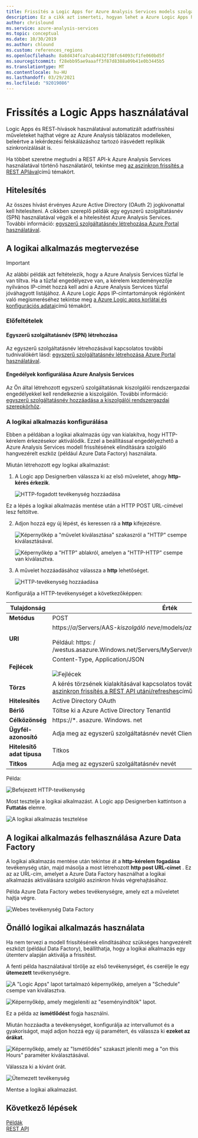 ```yaml
---
title: Frissítés a Logic Apps for Azure Analysis Services models szolgáltatással | Microsoft Docs
description: Ez a cikk azt ismerteti, hogyan lehet a Azure Logic Apps használatával az aszinkron frissítést Azure Analysis Services.
author: chrislound
ms.service: azure-analysis-services
ms.topic: conceptual
ms.date: 10/30/2019
ms.author: chlound
ms.custom: references_regions
ms.openlocfilehash: 8a8d434fca7cab4432f38fc64093cf1fe060bd5f
ms.sourcegitcommit: f28ebb95ae9aaaff3f87d8388a09b41e0b3445b5
ms.translationtype: MT
ms.contentlocale: hu-HU
ms.lasthandoff: 03/29/2021
ms.locfileid: "92019086"
---
```

# <a name="refresh-with-logic-apps"></a>Frissítés a Logic Apps használatával

Logic Apps és REST-hívások használatával automatizált adatfrissítési műveleteket hajthat végre az Azure Analysis táblázatos modelleken, beleértve a lekérdezési felskálázáshoz tartozó írásvédett replikák szinkronizálását is.

Ha többet szeretne megtudni a REST API-k Azure Analysis Services használatával történő használatáról, tekintse meg [az aszinkron frissítés a REST APIával](analysis-services-async-refresh.md)című témakört.

## <a name="authentication"></a>Hitelesítés

Az összes hívást érvényes Azure Active Directory (OAuth 2) jogkivonattal kell hitelesíteni.  A cikkben szereplő példák egy egyszerű szolgáltatásnév (SPN) használatával végzik el a hitelesítést Azure Analysis Services. További információ: [egyszerű szolgáltatásnév létrehozása Azure Portal használatával](../active-directory/develop/howto-create-service-principal-portal.md).

## <a name="design-the-logic-app"></a>A logikai alkalmazás megtervezése

> [!IMPORTANT]
> Az alábbi példák azt feltételezik, hogy a Azure Analysis Services tűzfal le van tiltva. Ha a tűzfal engedélyezve van, a kérelem kezdeményezője nyilvános IP-címét hozzá kell adni a Azure Analysis Services tűzfal jóváhagyott listájához. A Azure Logic Apps IP-címtartományok régiónként való megismeréséhez tekintse meg [a Azure Logic apps korlátai és konfigurációs adatai](../logic-apps/logic-apps-limits-and-config.md#configuration)című témakört.

### <a name="prerequisites"></a>Előfeltételek

#### <a name="create-a-service-principal-spn"></a>Egyszerű szolgáltatásnév (SPN) létrehozása

Az egyszerű szolgáltatásnév létrehozásával kapcsolatos további tudnivalókért lásd: [egyszerű szolgáltatásnév létrehozása Azure Portal használatával](../active-directory/develop/howto-create-service-principal-portal.md).

#### <a name="configure-permissions-in-azure-analysis-services"></a>Engedélyek konfigurálása Azure Analysis Services
 
Az Ön által létrehozott egyszerű szolgáltatásnak kiszolgálói rendszergazdai engedélyekkel kell rendelkeznie a kiszolgálón. További információ: [egyszerű szolgáltatásnév hozzáadása a kiszolgálói rendszergazdai szerepkörhöz](analysis-services-addservprinc-admins.md).

### <a name="configure-the-logic-app"></a>A logikai alkalmazás konfigurálása

Ebben a példában a logikai alkalmazás úgy van kialakítva, hogy HTTP-kérelem érkezésekor aktiválódik. Ezzel a beállítással engedélyezhető a Azure Analysis Services modell frissítésének elindítására szolgáló hangvezérelt eszköz (például Azure Data Factory) használata.

Miután létrehozott egy logikai alkalmazást:

1. A Logic app Designerben válassza ki az első műveletet, ahogy **http-kérés érkezik**.

   ![HTTP-fogadott tevékenység hozzáadása](./media/analysis-services-async-refresh-logic-app/1.png)

Ez a lépés a logikai alkalmazás mentése után a HTTP POST URL-címével lesz feltöltve.

2. Adjon hozzá egy új lépést, és keressen rá a **http** kifejezésre.  

   ![Képernyőkép a "művelet kiválasztása" szakaszról a "HTTP" csempe kiválasztásával.](./media/analysis-services-async-refresh-logic-app/9.png)

   ![Képernyőkép a "HTTP" ablakról, amelyen a "HTTP-HTTP" csempe van kiválasztva.](./media/analysis-services-async-refresh-logic-app/10.png)

3. A művelet hozzáadásához válassza a **http** lehetőséget.

   ![HTTP-tevékenység hozzáadása](./media/analysis-services-async-refresh-logic-app/2.png)

Konfigurálja a HTTP-tevékenységet a következőképpen:

|Tulajdonság  |Érték  |
|---------|---------|
|**Metódus**     |POST         |
|**URI**     | https://*a*/Servers/AAS-*kiszolgáló neve*/models/*az adatbázis neve*/refreshes <br /> <br /> Például: https: \/ /westus.asazure.Windows.net/Servers/MyServer/models/AdventureWorks/refreshes|
|**Fejlécek**     |   Content-Type, Application/JSON <br /> <br />  ![Fejlécek](./media/analysis-services-async-refresh-logic-app/6.png)    |
|**Törzs**     |   A kérés törzsének kialakításával kapcsolatos további tudnivalókért tekintse meg [az aszinkron frissítés a REST API utáni/refreshes](analysis-services-async-refresh.md#post-refreshes)című témakört. |
|**Hitelesítés**     |Active Directory OAuth         |
|**Bérlő**     |Töltse ki a Azure Active Directory TenantId         |
|**Célközönség**     |https://*. asazure. Windows. net         |
|**Ügyfél-azonosító**     |Adja meg az egyszerű szolgáltatásnév nevét ClientID         |
|**Hitelesítő adat típusa**     |Titkos         |
|**Titkos**     |Adja meg az egyszerű szolgáltatásnév nevét         |

Példa:

![Befejezett HTTP-tevékenység](./media/analysis-services-async-refresh-logic-app/7.png)

Most tesztelje a logikai alkalmazást.  A Logic app Designerben kattintson a **Futtatás** elemre.

![A logikai alkalmazás tesztelése](./media/analysis-services-async-refresh-logic-app/8.png)

## <a name="consume-the-logic-app-with-azure-data-factory"></a>A logikai alkalmazás felhasználása Azure Data Factory

A logikai alkalmazás mentése után tekintse át a **http-kérelem fogadása** tevékenység után, majd másolja a most létrehozott **http post URL-címet** .  Ez az az URL-cím, amelyet a Azure Data Factory használhat a logikai alkalmazás aktiválására szolgáló aszinkron hívás végrehajtásához.

Példa Azure Data Factory webes tevékenységre, amely ezt a műveletet hajtja végre.

![Webes tevékenység Data Factory](./media/analysis-services-async-refresh-logic-app/11.png)

## <a name="use-a-self-contained-logic-app"></a>Önálló logikai alkalmazás használata

Ha nem tervezi a modell frissítésének elindításához szükséges hangvezérelt eszközt (például Data Factory), beállíthatja, hogy a logikai alkalmazás egy ütemterv alapján aktiválja a frissítést.

A fenti példa használatával törölje az első tevékenységet, és cserélje le egy **ütemezett** tevékenységre.

![A "Logic Apps" lapot tartalmazó képernyőkép, amelyen a "Schedule" csempe van kiválasztva.](./media/analysis-services-async-refresh-logic-app/12.png)

![Képernyőkép, amely megjeleníti az "eseményindítók" lapot.](./media/analysis-services-async-refresh-logic-app/13.png)

Ez a példa az **ismétlődést** fogja használni.

Miután hozzáadta a tevékenységet, konfigurálja az intervallumot és a gyakoriságot, majd adjon hozzá egy új paramétert, és válassza ki **ezeket az órákat**.

![Képernyőkép, amely az "Ismétlődés" szakaszt jeleníti meg a "on this Hours" paraméter kiválasztásával.](./media/analysis-services-async-refresh-logic-app/16.png)

Válassza ki a kívánt órát.

![Ütemezett tevékenység](./media/analysis-services-async-refresh-logic-app/15.png)

Mentse a logikai alkalmazást.

## <a name="next-steps"></a>Következő lépések

[Példák](analysis-services-samples.md)  
[REST API](/rest/api/analysisservices/servers)